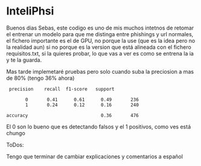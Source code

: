 # InteliPhsi

Buenos dias Sebas, este codigo es uno de mis muchos intetnos de retomar el entrenar un modelo para que 
me distinga entre phishings y url normales, el fichero importante es el de GPU, no porque la use (que es la idea pero no la realidad aun) si no porque es 
la version que está alineada con el fichero requisitos.txt, si la quieres probar, lo que vas a ver es como se entrena la ia y te la guarda.

Mas tarde implemetaré pruebas pero solo cuando suba la preciosion a mas de 80% (tengo 36% ahora)

     precision    recall  f1-score   support

           0       0.41      0.61      0.49       236
           1       0.24      0.12      0.16       240

    accuracy                           0.36       476



El 0 son lo bueno que es detectando falsos y el 1 positivos, como ves está chungo



ToDos:

Tengo que terminar de cambiar explicaciones y comentarios a español
